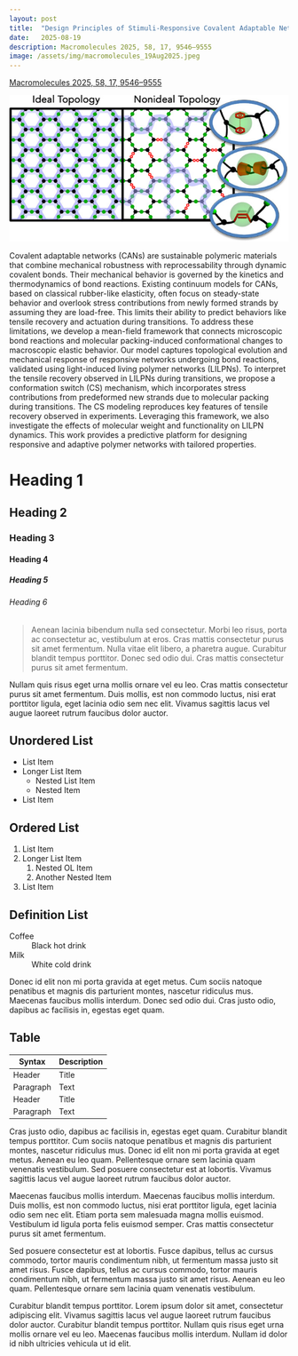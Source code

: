 ```yaml
---
layout: post
title:  "Design Principles of Stimuli-Responsive Covalent Adaptable Networks"
date:   2025-08-19
description: Macromolecules 2025, 58, 17, 9546–9555
image: /assets/img/macromolecules_19Aug2025.jpeg
---
```


[Macromolecules 2025, 58, 17, 9546–9555](https://pubs.acs.org/doi/full/10.1021/acs.macromol.5c01102)

[![Macromolecules](/assets/img/macromolecules_19Aug2025.jpeg)](https://pubs.acs.org/doi/full/10.1021/acs.macromol.5c01102)

<p class="intro"><span class="dropcap">C</span>ovalent adaptable networks (CANs) are sustainable polymeric materials that combine mechanical robustness with reprocessability through dynamic covalent bonds. Their mechanical behavior is governed by the kinetics and thermodynamics of bond reactions. Existing continuum models for CANs, based on classical rubber-like elasticity, often focus on steady-state behavior and overlook stress contributions from newly formed strands by assuming they are load-free. This limits their ability to predict behaviors like tensile recovery and actuation during transitions. To address these limitations, we develop a mean-field framework that connects microscopic bond reactions and molecular packing-induced conformational changes to macroscopic elastic behavior. Our model captures topological evolution and mechanical response of responsive networks undergoing bond reactions, validated using light-induced living polymer networks (LILPNs). To interpret the tensile recovery observed in LILPNs during transitions, we propose a conformation switch (CS) mechanism, which incorporates stress contributions from predeformed new strands due to molecular packing during transitions. The CS modeling reproduces key features of tensile recovery observed in experiments. Leveraging this framework, we also investigate the effects of molecular weight and functionality on LILPN dynamics. This work provides a predictive platform for designing responsive and adaptive polymer networks with tailored properties.</p>

# Heading 1

## Heading 2

### Heading 3

#### Heading 4

##### Heading 5

###### Heading 6

<blockquote>Aenean lacinia bibendum nulla sed consectetur. Morbi leo risus, porta ac consectetur ac, vestibulum at eros. Cras mattis consectetur purus sit amet fermentum. Nulla vitae elit libero, a pharetra augue. Curabitur blandit tempus porttitor. Donec sed odio dui. Cras mattis consectetur purus sit amet fermentum.</blockquote>

Nullam quis risus eget urna mollis ornare vel eu leo. Cras mattis consectetur purus sit amet fermentum. Duis mollis, est non commodo luctus, nisi erat porttitor ligula, eget lacinia odio sem nec elit. Vivamus sagittis lacus vel augue laoreet rutrum faucibus dolor auctor.

## Unordered List
* List Item
* Longer List Item
  * Nested List Item
  * Nested Item
* List Item

## Ordered List
1. List Item
2. Longer List Item
    1. Nested OL Item
    2. Another Nested Item
3. List Item

## Definition List
<dl>
  <dt>Coffee</dt>
  <dd>Black hot drink</dd>
  <dt>Milk</dt>
  <dd>White cold drink</dd>
</dl>

Donec id elit non mi porta gravida at eget metus. Cum sociis natoque penatibus et magnis dis parturient montes, nascetur ridiculus mus. Maecenas faucibus mollis interdum. Donec sed odio dui. Cras justo odio, dapibus ac facilisis in, egestas eget quam.

## Table

| Syntax      | Description |
| ----------- | ----------- |
| Header      | Title       |
| Paragraph   | Text        |
| Header      | Title       |
| Paragraph   | Text        |

Cras justo odio, dapibus ac facilisis in, egestas eget quam. Curabitur blandit tempus porttitor. Cum sociis natoque penatibus et magnis dis parturient montes, nascetur ridiculus mus. Donec id elit non mi porta gravida at eget metus. Aenean eu leo quam. Pellentesque ornare sem lacinia quam venenatis vestibulum. Sed posuere consectetur est at lobortis. Vivamus sagittis lacus vel augue laoreet rutrum faucibus dolor auctor.

Maecenas faucibus mollis interdum. Maecenas faucibus mollis interdum. Duis mollis, est non commodo luctus, nisi erat porttitor ligula, eget lacinia odio sem nec elit. Etiam porta sem malesuada magna mollis euismod. Vestibulum id ligula porta felis euismod semper. Cras mattis consectetur purus sit amet fermentum.

Sed posuere consectetur est at lobortis. Fusce dapibus, tellus ac cursus commodo, tortor mauris condimentum nibh, ut fermentum massa justo sit amet risus. Fusce dapibus, tellus ac cursus commodo, tortor mauris condimentum nibh, ut fermentum massa justo sit amet risus. Aenean eu leo quam. Pellentesque ornare sem lacinia quam venenatis vestibulum.

Curabitur blandit tempus porttitor. Lorem ipsum dolor sit amet, consectetur adipiscing elit. Vivamus sagittis lacus vel augue laoreet rutrum faucibus dolor auctor. Curabitur blandit tempus porttitor. Nullam quis risus eget urna mollis ornare vel eu leo. Maecenas faucibus mollis interdum. Nullam id dolor id nibh ultricies vehicula ut id elit.
